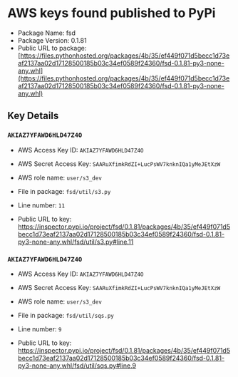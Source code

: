 # AWS keys found published to PyPi

* Package Name: fsd
* Package Version: 0.1.81
* Public URL to package: [https://files.pythonhosted.org/packages/4b/35/ef449f071d5becc1d73eaf2137aa02d17128500185b03c34ef0589f24360/fsd-0.1.81-py3-none-any.whl](https://files.pythonhosted.org/packages/4b/35/ef449f071d5becc1d73eaf2137aa02d17128500185b03c34ef0589f24360/fsd-0.1.81-py3-none-any.whl)

## Key Details

### `AKIAZ7YFAWD6HLD47Z4O`

* AWS Access Key ID: `AKIAZ7YFAWD6HLD47Z4O`
* AWS Secret Access Key: `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` 
* AWS role name: `user/s3_dev`
* File in package: `fsd/util/s3.py`
* Line number: `11`

* Public URL to key: https://inspector.pypi.io/project/fsd/0.1.81/packages/4b/35/ef449f071d5becc1d73eaf2137aa02d17128500185b03c34ef0589f24360/fsd-0.1.81-py3-none-any.whl/fsd/util/s3.py#line.11



### `AKIAZ7YFAWD6HLD47Z4O`

* AWS Access Key ID: `AKIAZ7YFAWD6HLD47Z4O`
* AWS Secret Access Key: `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` 
* AWS role name: `user/s3_dev`
* File in package: `fsd/util/sqs.py`
* Line number: `9`

* Public URL to key: https://inspector.pypi.io/project/fsd/0.1.81/packages/4b/35/ef449f071d5becc1d73eaf2137aa02d17128500185b03c34ef0589f24360/fsd-0.1.81-py3-none-any.whl/fsd/util/sqs.py#line.9


